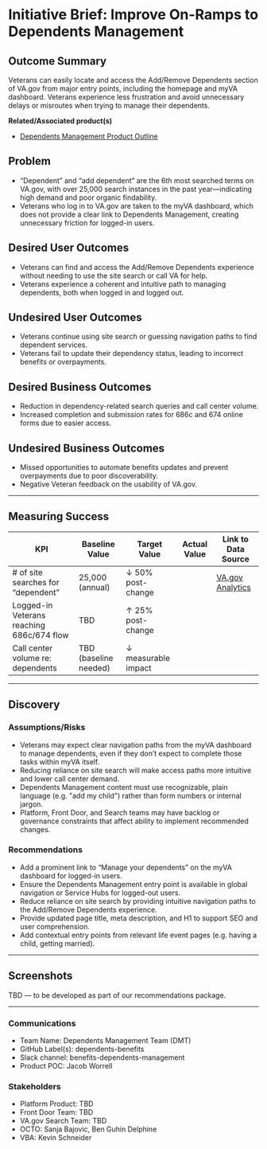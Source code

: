 # Initiative Brief: Improve On-Ramps to Dependents Management

## Outcome Summary
Veterans can easily locate and access the Add/Remove Dependents section of VA.gov from major entry points, including the homepage and myVA dashboard. Veterans experience less frustration and avoid unnecessary delays or misroutes when trying to manage their dependents.

**Related/Associated product(s)**
- [Dependents Management Product Outline](https://github.com/department-of-veterans-affairs/va.gov-team/blob/master/products/dependents)

## Problem
- “Dependent” and “add dependent” are the 6th most searched terms on VA.gov, with over 25,000 search instances in the past year—indicating high demand and poor organic findability.
- Veterans who log in to VA.gov are taken to the myVA dashboard, which does not provide a clear link to Dependents Management, creating unnecessary friction for logged-in users.

## Desired User Outcomes
- Veterans can find and access the Add/Remove Dependents experience without needing to use the site search or call VA for help.
- Veterans experience a coherent and intuitive path to managing dependents, both when logged in and logged out.

## Undesired User Outcomes
- Veterans continue using site search or guessing navigation paths to find dependent services.
- Veterans fail to update their dependency status, leading to incorrect benefits or overpayments.

## Desired Business Outcomes
- Reduction in dependency-related search queries and call center volume.
- Increased completion and submission rates for 686c and 674 online forms due to easier access.

## Undesired Business Outcomes
- Missed opportunities to automate benefits updates and prevent overpayments due to poor discoverability.
- Negative Veteran feedback on the usability of VA.gov.

---

## Measuring Success

| KPI                                        | Baseline Value     | Target Value        | Actual Value | Link to Data Source |
|-------------------------------------------|---------------------|----------------------|--------------|---------------------|
| # of site searches for “dependent”        | 25,000 (annual)     | ↓ 50% post-change    |              | [VA.gov Analytics](https://analytics.va.gov) |
| Logged-in Veterans reaching 686c/674 flow | TBD                 | ↑ 25% post-change    |              |                     |
| Call center volume re: dependents         | TBD (baseline needed) | ↓ measurable impact |              |                     |

---

## Discovery
### Assumptions/Risks
- Veterans may expect clear navigation paths from the myVA dashboard to manage dependents, even if they don’t expect to complete those tasks within myVA itself.
- Reducing reliance on site search will make access paths more intuitive and lower call center demand.
- Dependents Management content must use recognizable, plain language (e.g. "add my child") rather than form numbers or internal jargon.
- Platform, Front Door, and Search teams may have backlog or governance constraints that affect ability to implement recommended changes.

### Recommendations
- Add a prominent link to “Manage your dependents” on the myVA dashboard for logged-in users.
- Ensure the Dependents Management entry point is available in global navigation or Service Hubs for logged-out users.
- Reduce reliance on site search by providing intuitive navigation paths to the Add/Remove Dependents experience.
- Provide updated page title, meta description, and H1 to support SEO and user comprehension.
- Add contextual entry points from relevant life event pages (e.g. having a child, getting married).

---

## Screenshots
TBD — to be developed as part of our recommendations package.

---

### Communications
- Team Name: Dependents Management Team (DMT)
- GitHub Label(s): dependents-benefits
- Slack channel: benefits-dependents-management
- Product POC: Jacob Worrell

### Stakeholders
- Platform Product: TBD
- Front Door Team: TBD
- VA.gov Search Team: TBD
- OCTO: Sanja Bajovic, Ben Guhin Delphine
- VBA: Kevin Schneider
